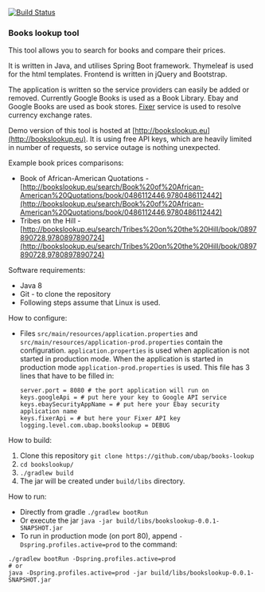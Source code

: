 [![Build Status](https://travis-ci.com/ubap/books-lookup.svg?branch=master)](https://travis-ci.com/ubap/books-lookup)

### Books lookup tool
This tool allows you to search for books and compare their prices.

It is written in Java, and utilises Spring Boot framework. Thymeleaf is used for the html templates. Frontend is written in jQuery and Bootstrap.

The application is written so the service providers can easily be added or removed.
Currently Google Books is used as a Book Library. Ebay and Google Books are used as book stores. [Fixer](https://fixer.io) service is used to resolve currency exchange rates.

Demo version of this tool is hosted at [http://bookslookup.eu](http://bookslookup.eu).
It is using free API keys, which are heavily limited in number of requests, so service outage is nothing unexpected.

Example book prices comparisons:
* Book of African-American Quotations - [http://bookslookup.eu/search/Book%20of%20African-American%20Quotations/book/0486112446,9780486112442](http://bookslookup.eu/search/Book%20of%20African-American%20Quotations/book/0486112446,9780486112442)
* Tribes on the Hill - [http://bookslookup.eu/search/Tribes%20on%20the%20Hill/book/0897890728,9780897890724](http://bookslookup.eu/search/Tribes%20on%20the%20Hill/book/0897890728,9780897890724)

Software requirements:
* Java 8
* Git - to clone the repository
* Following steps assume that Linux is used.

How to configure:
*  Files `src/main/resources/application.properties` and `src/main/resources/application-prod.properties` contain the configuration.
`application.properties` is used when application is not started in production mode. When the application is started in production mode `application-prod.properties` is used.
 This file has 3 lines that have to be filled in:
    ```
    server.port = 8080 # the port application will run on
    keys.googleApi = # put here your key to Google API service
    keys.ebaySecurityAppName = # put here your Ebay security application name
    keys.fixerApi = # but here your Fixer API key
    logging.level.com.ubap.bookslookup = DEBUG
    ```

How to build:
1. Clone this repository `git clone https://github.com/ubap/books-lookup`
2. `cd bookslookup/`
3. `./gradlew build`
4. The jar will be created under `build/libs` directory.

How to run:
* Directly from gradle `./gradlew bootRun`
* Or execute the jar `java -jar build/libs/bookslookup-0.0.1-SNAPSHOT.jar`
* To run in production mode (on port 80), append `-Dspring.profiles.active=prod` to the command:
```
./gradlew bootRun -Dspring.profiles.active=prod
# or
java -Dspring.profiles.active=prod -jar build/libs/bookslookup-0.0.1-SNAPSHOT.jar 
```